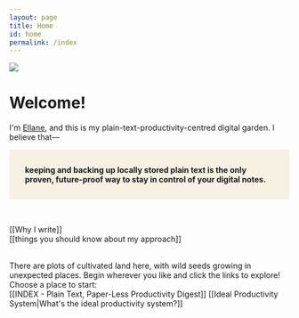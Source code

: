 ```yaml
---
layout: page
title: Home
id: home
permalink: /index
---
```


<img src="/assets/Pasted-image-20220531165257.png">

# Welcome!
I'm [Ellane](https://medium.com/@miscellaneplans/about), and this is my plain-text-productivity-centred digital garden. I believe that—
<p style="padding: 2em 2em; background: #f6f1e3; border-radius: 4px;">
<span style="font-weight: bold">keeping and backing up locally stored plain text is the only proven, future-proof way to stay in control of your digital notes.</span></p>
<br>

[[Why I write]]  
[[things you should know about my approach]]

<br>
There are plots of cultivated land here, with wild seeds growing in unexpected places. Begin wherever you like and click the links to explore! 

<br>
Choose a place to start: <br>
[[INDEX - Plain Text, Paper-Less Productivity Digest]]  
[[Ideal Productivity System|What's the ideal productivity system?]]

<style>
  .wrapper {
    max-width: 46em;
  }
</style>
